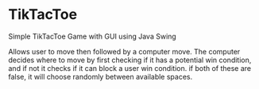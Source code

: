 # TikTacToe
Simple TikTacToe Game with GUI using Java Swing 


Allows user to move then followed by a computer move. 
The computer decides where to move by first checking if it has a potential win condition, and if not it checks
if it can block a user win condition.
if both of these are false, it will choose randomly between available spaces.
